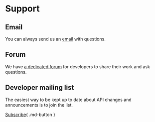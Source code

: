 # Support

## Email

You can always send us an [email](mailto:hello@exist.io) with questions.


## Forum

We have [a dedicated forum](https://forum.exist.io/c/developers/6) for developers to share their work and ask questions.

## Developer mailing list

The easiest way to be kept up to date about API changes and announcements is to join the list.

[Subscribe](https://confirmsubscription.com/h/t/2E3A4057D66FD499){ .md-button }
